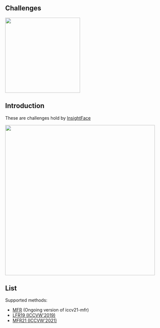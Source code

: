 ## Challenges


<div align="left">
  <img src="https://insightface.ai/assets/img/custom/logo3.jpg" width="240"/>
</div>


## Introduction

These are challenges hold by [InsightFace](https://insightface.ai)


<div align="left">
  <img src="https://insightface.ai/assets/img/custom/thumb_ifrt.png" width="480"/>
</div>



## List


Supported methods:

- [MFR](ifrt) (Ongoing version of iccv21-mfr)
- [LFR19 (ICCVW'2019)](iccv19-lfr)
- [MFR21 (ICCVW'2021)](iccv21-mfr)





